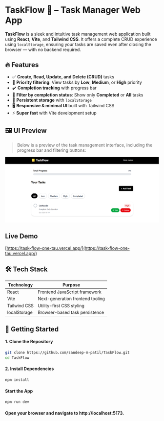 # TaskFlow 📝 – Task Manager Web App

**TaskFlow** is a sleek and intuitive task management web application built using **React**, **Vite**, and **Tailwind CSS**. It offers a complete CRUD experience using `localStorage`, ensuring your tasks are saved even after closing the browser — with no backend required.



## 🔥 Features

- ✅ **Create, Read, Update, and Delete (CRUD)** tasks
- 🧠 **Priority filtering**: View tasks by **Low**, **Medium**, or **High** priority
- ✔️ **Completion tracking** with progress bar
- 📂 **Filter by completion status**: Show only **Completed** or **All** tasks
- 💾 **Persistent storage** with `localStorage`
- 🖥️ **Responsive & minimal UI** built with Tailwind CSS
- ⚡ **Super fast** with Vite development setup


## 🖼️ UI Preview

> Below is a preview of the task management interface, including the progress bar and filtering buttons:

![TaskFlow UI Preview](./src/assets/TaskFlow.png)


## Live Demo 
[https://task-flow-one-tau.vercel.app/](https://task-flow-one-tau.vercel.app/)



## 🛠 Tech Stack

| Technology     | Purpose                         |
|----------------|---------------------------------|
| React          | Frontend JavaScript framework   |
| Vite           | Next-generation frontend tooling |
| Tailwind CSS   | Utility-first CSS styling       |
| localStorage   | Browser-based task persistence  |



## 🚀 Getting Started

#### 1. Clone the Repository

```bash
git clone https://github.com/sandeep-m-patil/TaskFlow.git
cd TaskFlow
```

#### 2.  Install Dependencies
```bash
npm install
```

#### Start the App
```bash
npm run dev
```

#### Open your browser and navigate to http://localhost:5173.

